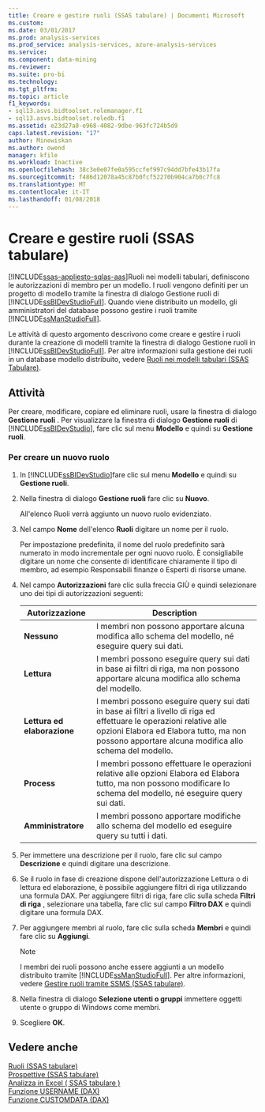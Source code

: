 ```yaml
---
title: Creare e gestire ruoli (SSAS tabulare) | Documenti Microsoft
ms.custom: 
ms.date: 03/01/2017
ms.prod: analysis-services
ms.prod_service: analysis-services, azure-analysis-services
ms.service: 
ms.component: data-mining
ms.reviewer: 
ms.suite: pro-bi
ms.technology: 
ms.tgt_pltfrm: 
ms.topic: article
f1_keywords:
- sql13.asvs.bidtoolset.rolemanager.f1
- sql13.asvs.bidtoolset.roledb.f1
ms.assetid: e23d27a8-e968-4082-9dbe-963fc724b5d9
caps.latest.revision: "17"
author: Minewiskan
ms.author: owend
manager: kfile
ms.workload: Inactive
ms.openlocfilehash: 38c3e0e07fe0a595ccfef997c94dd7bfe43b17fa
ms.sourcegitcommit: f486d12078a45c87b0fcf52270b904ca7b0c7fc8
ms.translationtype: MT
ms.contentlocale: it-IT
ms.lasthandoff: 01/08/2018
---
```

# <a name="create-and-manage-roles-ssas-tabular"></a>Creare e gestire ruoli (SSAS tabulare)
[!INCLUDE[ssas-appliesto-sqlas-aas](../../includes/ssas-appliesto-sqlas-aas.md)]Ruoli nei modelli tabulari, definiscono le autorizzazioni di membro per un modello. I ruoli vengono definiti per un progetto di modello tramite la finestra di dialogo Gestione ruoli di [!INCLUDE[ssBIDevStudioFull](../../includes/ssbidevstudiofull-md.md)]. Quando viene distribuito un modello, gli amministratori del database possono gestire i ruoli tramite [!INCLUDE[ssManStudioFull](../../includes/ssmanstudiofull-md.md)].  
  
 Le attività di questo argomento descrivono come creare e gestire i ruoli durante la creazione di modelli tramite la finestra di dialogo Gestione ruoli in [!INCLUDE[ssBIDevStudioFull](../../includes/ssbidevstudiofull-md.md)]. Per altre informazioni sulla gestione dei ruoli in un database modello distribuito, vedere [Ruoli nei modelli tabulari &#40;SSAS Tabulare&#41;](../../analysis-services/tabular-models/tabular-model-roles-ssas-tabular.md).  
  
## <a name="tasks"></a>Attività  
 Per creare, modificare, copiare ed eliminare ruoli, usare la finestra di dialogo **Gestione ruoli** . Per visualizzare la finestra di dialogo **Gestione ruoli** di [!INCLUDE[ssBIDevStudio](../../includes/ssbidevstudio-md.md)], fare clic sul menu **Modello** e quindi su **Gestione ruoli**.  
  
###  <a name="bkmk_new_role"></a> Per creare un nuovo ruolo  
  
1.  In [!INCLUDE[ssBIDevStudio](../../includes/ssbidevstudio-md.md)]fare clic sul menu **Modello** e quindi su **Gestione ruoli**.  
  
2.  Nella finestra di dialogo **Gestione ruoli** fare clic su **Nuovo**.  
  
     All'elenco Ruoli verrà aggiunto un nuovo ruolo evidenziato.  
  
3.  Nel campo **Nome** dell'elenco **Ruoli** digitare un nome per il ruolo.  
  
     Per impostazione predefinita, il nome del ruolo predefinito sarà numerato in modo incrementale per ogni nuovo ruolo. È consigliabile digitare un nome che consente di identificare chiaramente il tipo di membro, ad esempio Responsabili finanze o Esperti di risorse umane.  
  
4.  Nel campo **Autorizzazioni** fare clic sulla freccia GIÙ e quindi selezionare uno dei tipi di autorizzazioni seguenti:  
  
    |Autorizzazione|Description|  
    |----------------|-----------------|  
    |**Nessuno**|I membri non possono apportare alcuna modifica allo schema del modello, né eseguire query sui dati.|  
    |**Lettura**|I membri possono eseguire query sui dati in base ai filtri di riga, ma non possono apportare alcuna modifica allo schema del modello.|  
    |**Lettura ed elaborazione**|I membri possono eseguire query sui dati in base ai filtri a livello di riga ed effettuare le operazioni relative alle opzioni Elabora ed Elabora tutto, ma non possono apportare alcuna modifica allo schema del modello.|  
    |**Process**|I membri possono effettuare le operazioni relative alle opzioni Elabora ed Elabora tutto, ma non possono modificare lo schema del modello, né eseguire query sui dati.|  
    |**Amministratore**|I membri possono apportare modifiche allo schema del modello ed eseguire query su tutti i dati.|  
  
5.  Per immettere una descrizione per il ruolo, fare clic sul campo **Descrizione** e quindi digitare una descrizione.  
  
6.  Se il ruolo in fase di creazione dispone dell'autorizzazione Lettura o di lettura ed elaborazione, è possibile aggiungere filtri di riga utilizzando una formula DAX. Per aggiungere filtri di riga, fare clic sulla scheda **Filtri di riga** , selezionare una tabella, fare clic sul campo **Filtro DAX** e quindi digitare una formula DAX.  
  
7.  Per aggiungere membri al ruolo, fare clic sulla scheda **Membri** e quindi fare clic su **Aggiungi**.  
  
    > [!NOTE]  
    >  I membri dei ruoli possono anche essere aggiunti a un modello distribuito tramite [!INCLUDE[ssManStudioFull](../../includes/ssmanstudiofull-md.md)]. Per altre informazioni, vedere [Gestire ruoli tramite SSMS &#40;SSAS tabulare&#41;](../../analysis-services/tabular-models/manage-roles-by-using-ssms-ssas-tabular.md).  
  
8.  Nella finestra di dialogo **Selezione utenti o gruppi** immettere oggetti utente o gruppo di Windows come membri.  
  
9. Scegliere **OK**.  
  
## <a name="see-also"></a>Vedere anche  
 [Ruoli &#40;SSAS tabulare&#41;](../../analysis-services/tabular-models/roles-ssas-tabular.md)   
 [Prospettive &#40;SSAS tabulare&#41;](../../analysis-services/tabular-models/perspectives-ssas-tabular.md)   
 [Analizza in Excel &#40; SSAS tabulare &#41;](../../analysis-services/tabular-models/analyze-in-excel-ssas-tabular.md)   
 [Funzione USERNAME (DAX)](http://msdn.microsoft.com/en-us/22dddc4b-1648-4c89-8c93-f1151162b93f)   
 [Funzione CUSTOMDATA (DAX)](http://msdn.microsoft.com/en-us/58235ad8-226c-43cc-8a69-5a52ac19dd4e)  
  
  
